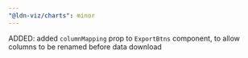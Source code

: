 ```yaml
---
"@ldn-viz/charts": minor
---
```


ADDED: added `columnMapping` prop to `ExportBtns` component, to allow columns to be renamed before data download

